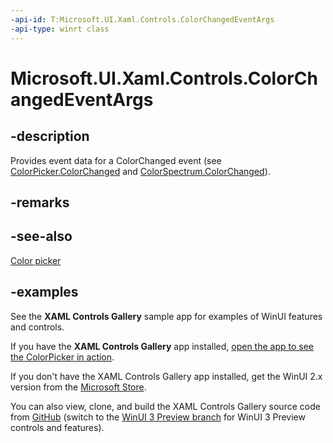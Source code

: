 ```yaml
---
-api-id: T:Microsoft.UI.Xaml.Controls.ColorChangedEventArgs
-api-type: winrt class
---
```

<!-- Class syntax.
public class ColorChangedEventArgs 
-->

# Microsoft.UI.Xaml.Controls.ColorChangedEventArgs

## -description

Provides event data for a ColorChanged event (see [ColorPicker.ColorChanged](colorpicker_colorchanged.md) and [ColorSpectrum.ColorChanged](../microsoft.ui.xaml.controls.primitives/colorspectrum_colorchanged.md)).

## -remarks

## -see-also

[Color picker](https://docs.microsoft.com/windows/uwp/controls-and-patterns/color-picker)

## -examples

See the **XAML Controls Gallery** sample app for examples of WinUI features and controls.

If you have the **XAML Controls Gallery** app installed, [open the app to see the ColorPicker in action](xamlcontrolsgallery:/item/ColorPicker).

If you don't have the XAML Controls Gallery app installed, get the WinUI 2.x version from the [Microsoft Store](https://www.microsoft.com/p/xaml-controls-gallery/9msvh128x2zt).

You can also view, clone, and build the XAML Controls Gallery source code from [GitHub](https://github.com/Microsoft/Xaml-Controls-Gallery) (switch to the [WinUI 3 Preview branch](https://github.com/microsoft/Xaml-Controls-Gallery/tree/winui3preview) for WinUI 3 Preview controls and features).
